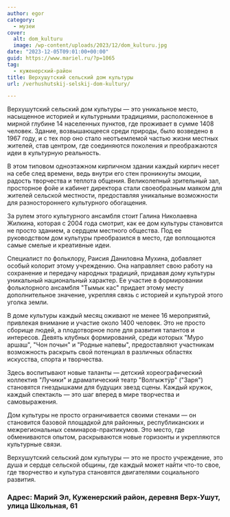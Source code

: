 ```yaml
---
author: egor
category:
  - музеи
cover:
  alt: dom_kulturu
  image: /wp-content/uploads/2023/12/dom_kulturu.jpg
date: "2023-12-05T09:01:00+00:00"
guid: https://www.mariel.ru/?p=1065
tag:
  - куженерский-район
title: Верхушутский сельский дом культуры
url: /verhushutskij-selskij-dom-kultury/

---
```

Верхушутский сельский дом культуры — это уникальное место, насыщенное историей и культурными традициями, расположенное в мирной глубине 14 населенных пунктов, где проживает в сумме 1408 человек. Здание, возвышающееся среди природы, было возведено в 1967 году, и с тех пор оно стало неотъемлемой частью жизни местных жителей, став центром, где соединяются поколения и преображаются идеи в культурную реальность.

В этом типовом одноэтажном кирпичном здании каждый кирпич несет на себе след времени, ведь внутри его стен проникнуты эмоции, радость творчества и теплота общения. Великолепный зрительный зал, просторное фойе и кабинет директора стали своеобразным маяком для жителей сельской местности, предоставляя уникальные возможности для разностороннего культурного обогащения.

За рулем этого культурного ансамбля стоит Галина Николаевна Жилкина, которая с 2004 года смотрит, как ее дом культуры становится не просто зданием, а сердцем местного общества. Под ее руководством дом культуры преобразился в место, где воплощаются самые смелые и креативные идеи.

Специалист по фольклору, Раисия Даниловна Мухина, добавляет особый колорит этому учреждению. Она направляет свою работу на сохранение и передачу народных традиций, придавая дому культуры уникальный национальный характер. Ее участие в формировании фольклорного ансамбля "Тымык кас" придает этому месту дополнительное значение, укрепляя связь с историей и культурой этого уголка земли.

В доме культуры каждый месяц оживают не менее 16 мероприятий, привлекая внимание и участие около 1400 человек. Это не просто сборище людей, а плодотворное поле для развития талантов и интересов. Девять клубных формирований, среди которых "Муро аршаш", "Чон почын" и "Родные напевы", предоставляют участникам возможность раскрыть свой потенциал в различных областях искусства, спорта и творчества.

Здесь воспитывают новые таланты — детский хореографический коллектив "Лучики" и драматический театр "Волгыжтӱр" ("Заря") становятся гнездышками для будущих звезд сцены. Каждый кружок, каждый спектакль — это шаг вперед в мире творчества и самовыражения.

Дом культуры не просто ограничивается своими стенами — он становится базовой площадкой для районных, республиканских и межрегиональных семинаров-практикумов. Это место, где обмениваются опытом, раскрываются новые горизонты и укрепляются культурные связи.

Верхушутский сельский дом культуры — это не просто учреждение, это душа и сердце сельской общины, где каждый может найти что-то свое, где творчество и культура становятся двигателями социального развития.

### Адрес: Марий Эл, Куженерский район, деревня Верх-Ушут, улица Школьная, 61
